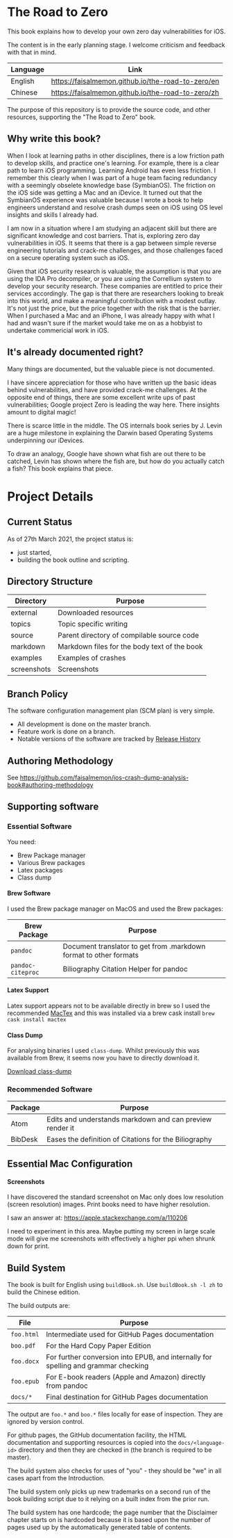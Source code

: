 # The Road to Zero

This book explains how to develop your own zero day vulnerabilities for iOS.

The content is in the early planning stage.  I welcome criticism and feedback with that in mind.

Language | Link
-- | --
English | https://faisalmemon.github.io/the-road-to-zero/en
Chinese | https://faisalmemon.github.io/the-road-to-zero/zh

The purpose of this repository is to provide the source code, and other resources, supporting the "The Road to Zero" book.

## Why write this book?

When I look at learning paths in other disciplines, there is a low friction path to develop skills, and practice one's learning.  For example, there is a clear path to learn iOS programming.  Learning Android has even less friction.  I remember this clearly when I was part of a huge team facing redundancy with a seemingly obselete knowledge base (SymbianOS).  The friction on the iOS side was getting a Mac and an iDevice.  It turned out that the SymbianOS experience was valuable because I wrote a book to help engineers understand and resolve crash dumps seen on iOS using OS level insights and skills I already had.

I am now in a situation where I am studying an adjacent skill but there are significant knowledge and cost barriers.  That is, exploring zero day vulnerabilities in iOS. It seems that there is a gap between simple reverse engineering tutorials and crack-me challenges, and those challenges faced on a secure operating system such as iOS.  

Given that iOS security research is valuable, the assumption is that you are using the IDA Pro decompiler, or you are using the Correllium system to develop your security research.  These companies are entitled to price their services accordingly.  The gap is that there are researchers looking to break into this world, and make a meaningful contribution with a modest outlay.  It's not just the price, but the price together with the risk that is the barrier.  When I purchased a Mac and an iPhone, I was already happy with what I had and wasn't sure if the market would take me on as a hobbyist to undertake commericial work in iOS.

## It's already documented right?

Many things are documented, but the valuable piece is not documented.

I have sincere appreciation for those who have written up the basic ideas behind vulnerabilities, and have provided crack-me challenges.  At the opposite end of things, there are some excellent write ups of past vulnerabilities;  Google project Zero is leading the way here.  There insights amount to digital magic!

There is scarce little in the middle.  The OS internals book series by J. Levin are a huge milestone in explaining the Darwin based Operating Systems underpinning our iDevices.

To draw an analogy, Google have shown what fish are out there to be catched, Levin has shown where the fish are, but how do you actually catch a fish?  This book explains that piece.

# Project Details

## Current Status

As of 27th March 2021, the project status is:
- just started,
- building the book outline and scripting.

## Directory Structure

Directory | Purpose
----------| -------
external | Downloaded resources
topics | Topic specific writing
source | Parent directory of compilable source code
markdown | Markdown files for the body text of the book
examples | Examples of crashes
screenshots | Screenshots

## Branch Policy

The software configuration management plan (SCM plan) is very simple.
- All development is done on the master branch.
- Feature work is done on a branch.
- Notable versions of the software are tracked by [Release History](./release/releaseHistory.md)

## Authoring Methodology

See https://github.com/faisalmemon/ios-crash-dump-analysis-book#authoring-methodology

## Supporting software

### Essential Software

You need:
- Brew Package manager
- Various Brew packages
- Latex packages
- Class dump

#### Brew Software

I used the Brew package manager on MacOS and used the Brew packages:

Brew Package | Purpose
--|--
`pandoc` | Document translator to get from .markdown format to other formats
`pandoc-citeproc` | Biliography Citation Helper for pandoc

#### Latex Support

Latex support appears not to be available directly in brew so I used the recommended [MacTex](https://www.tug.org/mactex/) and this was installed via a brew cask install
`brew cask install mactex`

#### Class Dump

For analysing binaries I used `class-dump`.  Whilst previously this was available from Brew, it seems now you have to directly download it.

[Download class-dump](http://stevenygard.com/projects/class-dump/)


### Recommended Software

Package | Purpose
--|--
Atom|Edits and understands markdown and can preview render it
BibDesk | Eases the definition of Citations for the Biliography

## Essential Mac Configuration

#### Screenshots

I have discovered the standard screenshot on Mac only does low resolution (screen resolution) images.  Print books need to have higher resolution.

I saw an answer at: https://apple.stackexchange.com/a/110206

I need to experiment in this area.  Maybe putting my screen in large scale mode will give me screenshots with effectively a higher ppi when shrunk down for print.

## Build System

The book is built for English using `buildBook.sh`.  Use `buildBook.sh -l zh` to build the Chinese edition.

The build outputs are:

File | Purpose
--|--
`foo.html` | Intermediate used for GitHub Pages documentation
`boo.pdf` | For the Hard Copy Paper Edition
`foo.docx` | For further conversion into EPUB, and internally for spelling and grammar checking
`foo.epub` | For E-book readers (Apple and Amazon) directly from pandoc
`docs/*` | Final destination for GitHub Pages documentation

The output are `foo.*` and `boo.*` files locally for ease of inspection.  They are ignored by version control.

For github pages, the GitHub documentation facility, the HTML documentation and supporting resources is copied into the `docs/<language-id>` directory and then they are checked in (the branch is required to be master).

The build system also checks for uses of "you" - they should be "we" in all cases apart from the Introduction.

The build system only picks up new trademarks on a second run of the book building script due to it relying on a built index from the prior run.

The build system has one hardcode; the page number that the Disclaimer chapter starts on is hardcoded because it is based upon the number of pages used up by the automatically generated table of contents.

